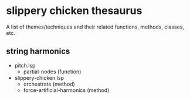 # slippery chicken thesaurus
A list of themes/techniques and their related functions, methods, classes, etc.

## string harmonics
- pitch.lsp
  - partial-nodes (function)
- slippery-chicken.lsp
  - orchestrate (method)
  - force-artificial-harmonics (method)
  